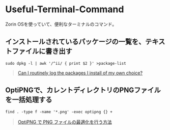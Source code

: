 # Useful-Terminal-Command
Zorin OSを使っていて、便利なターミナルのコマンド。

## インストールされているパッケージの一覧を、テキストファイルに書き出す
`sudo dpkg -l | awk '/^ii/ { print $2 }' >package-list`
> [Can I routinely log the packages I install of my own choice?](https://forum.zorin.com/t/can-i-routinely-log-the-packages-i-install-of-my-own-choice/21355/3)

## OptiPNGで、カレントディレクトリのPNGファイルを一括処理する
`find . -type f -name '*.png' -exec optipng {} +`
> [OptiPNG で PNG ファイルの最適化を行う方法](https://linux.keicode.com/tools/optipng.php)
